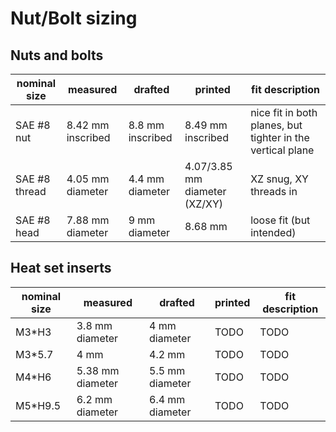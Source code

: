 # Nut/Bolt sizing

## Nuts and bolts

| nominal size | measured | drafted | printed | fit description |
|-|-|-|-|-|
| SAE #8 nut | 8.42 mm inscribed | 8.8 mm inscribed | 8.49 mm inscribed | nice fit in both planes, but tighter in the vertical plane |
| SAE #8 thread | 4.05 mm diameter | 4.4 mm diameter | 4.07/3.85 mm diameter (XZ/XY) | XZ snug, XY threads in |
| SAE #8 head | 7.88 mm diameter | 9 mm diameter | 8.68 mm | loose fit (but intended) |
 
## Heat set inserts

| nominal size | measured | drafted | printed | fit description |
|-|-|-|-|-|
| M3*H3 | 3.8 mm diameter | 4 mm diameter | TODO | TODO |
| M3*5.7 | 4 mm | 4.2 mm | TODO | TODO |
| M4*H6 | 5.38 mm diameter | 5.5 mm diameter | TODO | TODO |
| M5*H9.5 | 6.2 mm diameter | 6.4 mm diameter | TODO | TODO |
